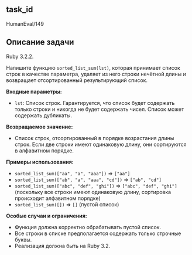 ## task_id
HumanEval/149

## Описание задачи
Ruby 3.2.2.

Напишите функцию `sorted_list_sum(lst)`, которая принимает список строк в качестве параметра, удаляет из него строки нечётной длины и возвращает отсортированный результирующий список.

**Входные параметры:**

* `lst`: Список строк.  Гарантируется, что список будет содержать только строки и никогда не будет содержать чисел.  Список может содержать дубликаты.

**Возвращаемое значение:**

* Список строк, отсортированный в порядке возрастания длины строк. Если две строки имеют одинаковую длину, они сортируются в алфавитном порядке.


**Примеры использования:**

* `sorted_list_sum(["aa", "a", "aaa"])`  => `["aa"]`
* `sorted_list_sum(["ab", "a", "aaa", "cd"])` => `["ab", "cd"]`
* `sorted_list_sum(["abc", "def", "ghi"])` => `["abc", "def", "ghi"]` (поскольку все строки имеют одинаковую длину, сортировка происходит алфавитном порядке)
* `sorted_list_sum([])` => `[]` (пустой список)


**Особые случаи и ограничения:**

* Функция должна корректно обрабатывать пустой список.
* Все строки в списке предполагается содержать только строчные буквы.
* Реализация должна быть на Ruby 3.2.


